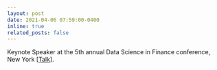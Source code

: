 ```yaml
---
layout: post
date: 2021-04-06 07:59:00-0400
inline: true
related_posts: false
---
```


Keynote Speaker at the 5th annual Data Science in Finance conference, New York [[Talk]()].
